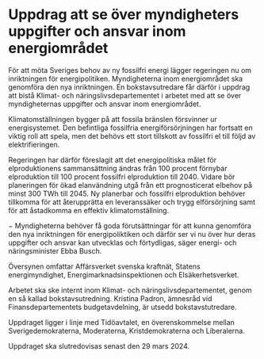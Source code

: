 # Uppdrag att se över myndigheters uppgifter och ansvar inom energiområdet

För att möta Sveriges behov av ny fossilfri energi lägger regeringen nu om inriktningen för energipolitiken. Myndigheterna inom energiområdet ska genomföra den nya inriktningen. En bokstavsutredare får därför i uppdrag att bistå Klimat- och näringslivsdepartementet i arbetet med att se över myndigheternas uppgifter och ansvar inom energiområdet.

Klimatomställningen bygger på att fossila bränslen försvinner ur energisystemet. Den befintliga fossilfria energiförsörjningen har fortsatt en viktig roll att spela, men det behövs ett stort tillskott av fossilfri el till följd av elektrifieringen.

Regeringen har därför föreslagit att det energipolitiska målet för elproduktionens sammansättning ändras från 100 procent förnybar elproduktion till 100 procent fossilfri elproduktion till 2040. Vidare bör planeringen för ökad elanvändning utgå från ett prognosticerat elbehov på minst 300 TWh till 2045. Ny planerbar och fossilfri elproduktion behöver tillkomma för att återupprätta en leveranssäker och trygg elförsörjning samt för att åstadkomma en effektiv klimatomställning.

− Myndigheterna behöver få goda förutsättningar för att kunna genomföra den nya inriktningen för energipoliktiken och därför ser vi nu över hur deras uppgifter och ansvar kan utvecklas och förtydligas, säger energi- och näringsminister Ebba Busch.

Översynen omfattar Affärsverket svenska kraftnät, Statens energimyndighet, Energimarknadsinspektionen och Elsäkerhetsverket.

Arbetet ska ske internt inom Klimat- och näringslivsdepartementet, genom en så kallad bokstavsutredning. Kristina Padron, ämnesråd vid Finansdepartementets budgetavdelning, är utsedd bokstavstutredare.

Uppdraget ligger i linje med Tidöavtalet, en överenskommelse mellan Sverigedemokraterna, Moderaterna, Kristdemokraterna och Liberalerna.

Uppdraget ska slutredovisas senast den 29 mars 2024.
